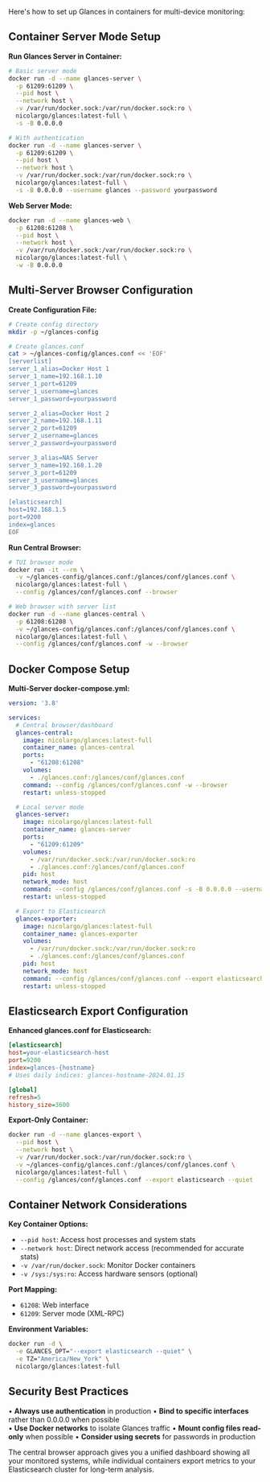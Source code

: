 Here's how to set up Glances in containers for multi-device monitoring:

## Container Server Mode Setup

**Run Glances Server in Container:**
```bash
# Basic server mode
docker run -d --name glances-server \
  -p 61209:61209 \
  --pid host \
  --network host \
  -v /var/run/docker.sock:/var/run/docker.sock:ro \
  nicolargo/glances:latest-full \
  -s -B 0.0.0.0

# With authentication
docker run -d --name glances-server \
  -p 61209:61209 \
  --pid host \
  --network host \
  -v /var/run/docker.sock:/var/run/docker.sock:ro \
  nicolargo/glances:latest-full \
  -s -B 0.0.0.0 --username glances --password yourpassword
```

**Web Server Mode:**
```bash
docker run -d --name glances-web \
  -p 61208:61208 \
  --pid host \
  --network host \
  -v /var/run/docker.sock:/var/run/docker.sock:ro \
  nicolargo/glances:latest-full \
  -w -B 0.0.0.0
```

## Multi-Server Browser Configuration

**Create Configuration File:**
```bash
# Create config directory
mkdir -p ~/glances-config

# Create glances.conf
cat > ~/glances-config/glances.conf << 'EOF'
[serverlist]
server_1_alias=Docker Host 1
server_1_name=192.168.1.10
server_1_port=61209
server_1_username=glances
server_1_password=yourpassword

server_2_alias=Docker Host 2  
server_2_name=192.168.1.11
server_2_port=61209
server_2_username=glances
server_2_password=yourpassword

server_3_alias=NAS Server
server_3_name=192.168.1.20
server_3_port=61209
server_3_username=glances
server_3_password=yourpassword

[elasticsearch]
host=192.168.1.5
port=9200
index=glances
EOF
```

**Run Central Browser:**
```bash
# TUI browser mode
docker run -it --rm \
  -v ~/glances-config/glances.conf:/glances/conf/glances.conf \
  nicolargo/glances:latest-full \
  --config /glances/conf/glances.conf --browser

# Web browser with server list
docker run -d --name glances-central \
  -p 61208:61208 \
  -v ~/glances-config/glances.conf:/glances/conf/glances.conf \
  nicolargo/glances:latest-full \
  --config /glances/conf/glances.conf -w --browser
```

## Docker Compose Setup

**Multi-Server docker-compose.yml:**
```yaml
version: '3.8'

services:
  # Central browser/dashboard
  glances-central:
    image: nicolargo/glances:latest-full
    container_name: glances-central
    ports:
      - "61208:61208"
    volumes:
      - ./glances.conf:/glances/conf/glances.conf
    command: --config /glances/conf/glances.conf -w --browser
    restart: unless-stopped

  # Local server mode
  glances-server:
    image: nicolargo/glances:latest-full
    container_name: glances-server
    ports:
      - "61209:61209"
    volumes:
      - /var/run/docker.sock:/var/run/docker.sock:ro
      - ./glances.conf:/glances/conf/glances.conf
    pid: host
    network_mode: host
    command: --config /glances/conf/glances.conf -s -B 0.0.0.0 --username glances --password yourpassword
    restart: unless-stopped

  # Export to Elasticsearch
  glances-exporter:
    image: nicolargo/glances:latest-full
    container_name: glances-exporter
    volumes:
      - /var/run/docker.sock:/var/run/docker.sock:ro
      - ./glances.conf:/glances/conf/glances.conf
    pid: host
    network_mode: host
    command: --config /glances/conf/glances.conf --export elasticsearch --quiet
    restart: unless-stopped
```

## Elasticsearch Export Configuration

**Enhanced glances.conf for Elasticsearch:**
```ini
[elasticsearch]
host=your-elasticsearch-host
port=9200
index=glances-{hostname}
# Uses daily indices: glances-hostname-2024.01.15

[global]
refresh=5
history_size=3600
```

**Export-Only Container:**
```bash
docker run -d --name glances-export \
  --pid host \
  --network host \
  -v /var/run/docker.sock:/var/run/docker.sock:ro \
  -v ~/glances-config/glances.conf:/glances/conf/glances.conf \
  nicolargo/glances:latest-full \
  --config /glances/conf/glances.conf --export elasticsearch --quiet
```

## Container Network Considerations

**Key Container Options:**
- `--pid host`: Access host processes and system stats
- `--network host`: Direct network access (recommended for accurate stats)
- `-v /var/run/docker.sock`: Monitor Docker containers
- `-v /sys:/sys:ro`: Access hardware sensors (optional)

**Port Mapping:**
- `61208`: Web interface
- `61209`: Server mode (XML-RPC)

**Environment Variables:**
```bash
docker run -d \
  -e GLANCES_OPT="--export elasticsearch --quiet" \
  -e TZ="America/New_York" \
  nicolargo/glances:latest-full
```

## Security Best Practices

• **Always use authentication** in production
• **Bind to specific interfaces** rather than 0.0.0.0 when possible  
• **Use Docker networks** to isolate Glances traffic
• **Mount config files read-only** when possible
• **Consider using secrets** for passwords in production

The central browser approach gives you a unified dashboard showing all your monitored systems, while individual containers export metrics to your Elasticsearch cluster for long-term analysis.
